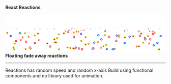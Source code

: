 <b>React Reactions</b>

<img src="https://github.com/amanjain7838/reactReactions/blob/master/public/images/reactReactions.png"/>
<b>Floating fade away reactions </b>

<hr>
Reactions has random speed and random x-axis
Build using functional components and no library used for animation. 
